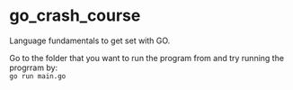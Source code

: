 # go_crash_course
Language fundamentals to get set with GO.

Go to the folder that you want to run the program from and try running the progrram by:
<br/><code>go run main.go</code>
